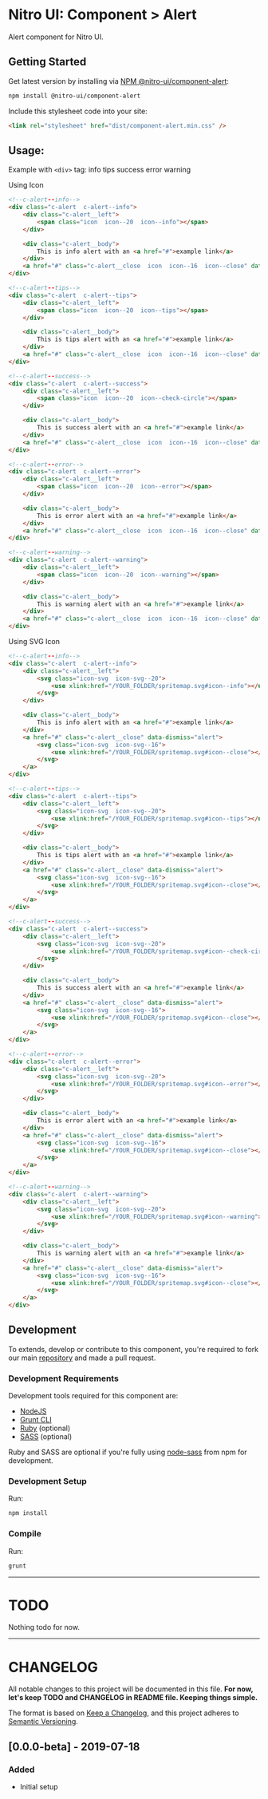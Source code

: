 # Nitro UI: Component > Alert

Alert component for Nitro UI.

## Getting Started

Get latest version by installing via [NPM @nitro-ui/component-alert](https://www.npmjs.com/package/@nitro-ui/component-alert):

```sh
npm install @nitro-ui/component-alert
```

Include this stylesheet code into your site:

```html
<link rel="stylesheet" href="dist/component-alert.min.css" />
```

## Usage:

Example with `<div>` tag:
info
tips
success
error
warning


Using Icon
```html
<!--c-alert--info-->
<div class="c-alert  c-alert--info">
    <div class="c-alert__left">
        <span class="icon  icon--20  icon--info"></span>
    </div>

    <div class="c-alert__body">
        This is info alert with an <a href="#">example link</a>
    </div>
    <a href="#" class="c-alert__close  icon  icon--16  icon--close" data-dismiss="alert"></a>
</div>

<!--c-alert--tips-->
<div class="c-alert  c-alert--tips">
    <div class="c-alert__left">
        <span class="icon  icon--20  icon--tips"></span>
    </div>

    <div class="c-alert__body">
        This is tips alert with an <a href="#">example link</a>
    </div>
    <a href="#" class="c-alert__close  icon  icon--16  icon--close" data-dismiss="alert"></a>
</div>

<!--c-alert--success-->
<div class="c-alert  c-alert--success">
    <div class="c-alert__left">
        <span class="icon  icon--20  icon--check-circle"></span>
    </div>

    <div class="c-alert__body">
        This is success alert with an <a href="#">example link</a>
    </div>
    <a href="#" class="c-alert__close  icon  icon--16  icon--close" data-dismiss="alert"></a>
</div>

<!--c-alert--error-->
<div class="c-alert  c-alert--error">
    <div class="c-alert__left">
        <span class="icon  icon--20  icon--error"></span>
    </div>

    <div class="c-alert__body">
        This is error alert with an <a href="#">example link</a>
    </div>
    <a href="#" class="c-alert__close  icon  icon--16  icon--close" data-dismiss="alert"></a>
</div>

<!--c-alert--warning-->
<div class="c-alert  c-alert--warning">
    <div class="c-alert__left">
        <span class="icon  icon--20  icon--warning"></span>
    </div>

    <div class="c-alert__body">
        This is warning alert with an <a href="#">example link</a>
    </div>
    <a href="#" class="c-alert__close  icon  icon--16  icon--close" data-dismiss="alert"></a>
</div>
```

Using SVG Icon
```html
<!--c-alert--info-->
<div class="c-alert  c-alert--info">
    <div class="c-alert__left">
        <svg class="icon-svg  icon-svg--20">
            <use xlink:href="/YOUR_FOLDER/spritemap.svg#icon--info"></use>
        </svg>
    </div>

    <div class="c-alert__body">
        This is info alert with an <a href="#">example link</a>
    </div>
    <a href="#" class="c-alert__close" data-dismiss="alert">
        <svg class="icon-svg  icon-svg--16">
            <use xlink:href="/YOUR_FOLDER/spritemap.svg#icon--close"></use>
        </svg>
    </a>
</div>

<!--c-alert--tips-->
<div class="c-alert  c-alert--tips">
    <div class="c-alert__left">
        <svg class="icon-svg  icon-svg--20">
            <use xlink:href="/YOUR_FOLDER/spritemap.svg#icon--tips"></use>
        </svg>
    </div>

    <div class="c-alert__body">
        This is tips alert with an <a href="#">example link</a>
    </div>
    <a href="#" class="c-alert__close" data-dismiss="alert">
        <svg class="icon-svg  icon-svg--16">
            <use xlink:href="/YOUR_FOLDER/spritemap.svg#icon--close"></use>
        </svg>
    </a>
</div>

<!--c-alert--success-->
<div class="c-alert  c-alert--success">
    <div class="c-alert__left">
        <svg class="icon-svg  icon-svg--20">
            <use xlink:href="/YOUR_FOLDER/spritemap.svg#icon--check-circle"></use>
        </svg>
    </div>

    <div class="c-alert__body">
        This is success alert with an <a href="#">example link</a>
    </div>
    <a href="#" class="c-alert__close" data-dismiss="alert">
        <svg class="icon-svg  icon-svg--16">
            <use xlink:href="/YOUR_FOLDER/spritemap.svg#icon--close"></use>
        </svg>
    </a>
</div>

<!--c-alert--error-->
<div class="c-alert  c-alert--error">
    <div class="c-alert__left">
        <svg class="icon-svg  icon-svg--20">
            <use xlink:href="/YOUR_FOLDER/spritemap.svg#icon--error"></use>
        </svg>
    </div>

    <div class="c-alert__body">
        This is error alert with an <a href="#">example link</a>
    </div>
    <a href="#" class="c-alert__close" data-dismiss="alert">
        <svg class="icon-svg  icon-svg--16">
            <use xlink:href="/YOUR_FOLDER/spritemap.svg#icon--close"></use>
        </svg>
    </a>
</div>

<!--c-alert--warning-->
<div class="c-alert  c-alert--warning">
    <div class="c-alert__left">
        <svg class="icon-svg  icon-svg--20">
            <use xlink:href="/YOUR_FOLDER/spritemap.svg#icon--warning"></use>
        </svg>
    </div>

    <div class="c-alert__body">
        This is warning alert with an <a href="#">example link</a>
    </div>
    <a href="#" class="c-alert__close" data-dismiss="alert">
        <svg class="icon-svg  icon-svg--16">
            <use xlink:href="/YOUR_FOLDER/spritemap.svg#icon--close"></use>
        </svg>
    </a>
</div>
```

## Development

To extends, develop or contribute to this component, you're required to fork our main [repository](https://github.com/icarasia/nitro-ui) and made a pull request.

### Development Requirements

Development tools required for this component are:

- [NodeJS](https://nodejs.org/en/)
- [Grunt CLI](https://gruntjs.com)
- [Ruby](https://www.ruby-lang.org/en/) (optional)
- [SASS](https://sass-lang.com) (optional)

Ruby and SASS are optional if you're fully using [node-sass](https://github.com/sass/node-sass) from npm for development.

### Development Setup

Run:

```sh
npm install
```

### Compile

Run:

```sh
grunt
```
---

# TODO

Nothing todo for now.

---

# CHANGELOG

All notable changes to this project will be documented in this file. **For now, let's keep TODO and CHANGELOG in README file. Keeping things simple.**

The format is based on [Keep a Changelog](https://keepachangelog.com/en/1.0.0/),
and this project adheres to [Semantic Versioning](https://semver.org/spec/v2.0.0.html).

## [0.0.0-beta] - 2019-07-18
### Added
- Initial setup
